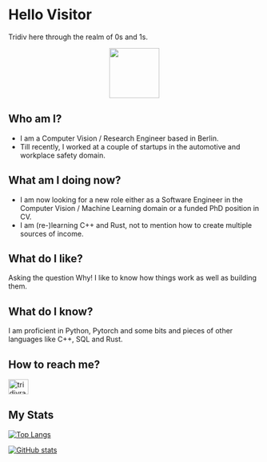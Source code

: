 # Hello Visitor

Tridiv here through the realm of 0s and 1s.  
  
<div id="header" align="center">
<img src="https://media.giphy.com/media/3oKIPnAiaMCws8nOsE/giphy.gif" width="100"/>
</div>
  
## Who am I?

- I am a Computer Vision / Research Engineer based in Berlin. 
- Till recently, I worked at a couple of startups in the automotive and workplace safety domain.  

## What am I doing now?

- I am now looking for a new role either as a Software Engineer in the Computer Vision / Machine Learning domain or a funded PhD position in CV.  
- I am (re-)learning C++ and Rust, not to mention how to create multiple sources of income.  
  
## What do I like?

Asking the question Why! I like to know how things work as well as building them.  
  
## What do I know?
I am proficient in Python, Pytorch and some bits and pieces of other languages like C++, SQL and Rust.  
  
## How to reach me?

<p align="left">
<a href="https://www.linkedin.com/in/tridivrajbhattacharyya/" target="blank"><img align="center" src="https://raw.githubusercontent.com/rahuldkjain/github-profile-readme-generator/master/src/images/icons/Social/linked-in-alt.svg" alt="tridivrajbhattacharyya" height="30" width="40" /></a>
</p>  
  

## My Stats

[![Top Langs](https://github-readme-stats.vercel.app/api/top-langs/?username=tridivb&layout=compact&theme=vision-friendly-dark)](https://github.com/anuraghazra/github-readme-stats)

[![GitHub stats](https://github-readme-stats.vercel.app/api?username=tridivb&layout=compact&theme=vision-friendly-dark)](https://github.com/anuraghazra/github-readme-stats)